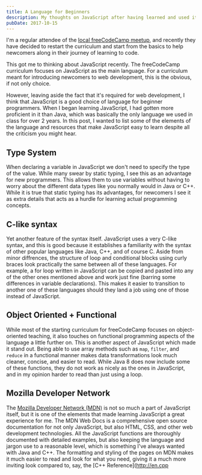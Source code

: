 ```yaml
---
title: A Language for Beginners
description: My thoughts on JavaScript after having learned and used it for a while.
pubDate: 2017-10-15
---
```


I'm a regular attendee of the [local freeCodeCamp meetup](http://www.fccokc.com/), and recently they have decided to
restart the curriculum and start from the basics to help newcomers along in their journey of learning to code.

This got me to thinking about JavaScript recently. The freeCodeCamp curriculum focuses on JavaScript as the main
language. For a curriculum meant for introducing newcomers to web development, this is the obvious, if not only choice.

However, leaving aside the fact that it's required for web development, I think that JavaScript is a good choice of
language for beginner programmers. When I began learning JavaScript, I had gotten more proficient in it than Java, which
was basically the only language we used in class for over 2 years. In this post, I wanted to list some of the elements
of the language and resources that make JavaScript easy to learn despite all the criticism you might hear.

## Type System

When declaring a variable in JavaScript we don't need to specify the type of the value. While many swear by static
typing, I see this as an advantage for new programmers. This allows them to use variables without having to worry about
the different data types like you normally would in Java or C++. While it is true that static typing has its advantages,
for newcomers I see it as extra details that acts as a hurdle for learning actual programming concepts.

## C-like syntax

Yet another feature of the syntax itself. JavaScript uses a very C-like syntax, and this is good because it establishes
a familiarity with the syntax of other popular languages like Java, C++, and of course C. Aside from minor diffrences,
the structure of loop and conditional blocks using curly braces look practically the same between all of these
languages. For example, a for loop written in JavaScript can be copied and pasted into any of the other ones mentioned
above and work just fine (barring some differences in variable declarations). This makes it easier to transition to
another one of these languages should they land a job using one of those instead of JavaScript.

## Object Oriented + Functional

While most of the starting curriculum for freeCodeCamp focuses on object-oriented teaching, it also touches on
functional programming aspects of the language a little further on. This is another aspect of JavaScript which made it
stand out. Being able to use array methods such as `map`, `filter`, and `reduce` in a functional manner makes data
transformations look much cleaner, concise, and easier to read. While Java 8 does now include some of these functions,
they do not work as nicely as the ones in JavaScript, and in my opinion harder to read than just using a loop.

## Mozilla Developer Network

The [Mozilla Developer Network (MDN)](https://developer.mozilla.org/en-US/) is not so much a part of JavaScript itself,
but it is one of the elements that made learning JavaScript a great experience for me. The MDN Web Docs is a
comprehensive open source documentation for not only JavaScript, but also HTML, CSS, and other web development
technologies. All the JavaScript functions are thoroughly documented with detailed examples, but also keeping the
language and jargon use to a reasonable level, which is something I've always wanted with Java and C++. The formatting
and styling of the pages on MDN makes it much easier to read and look for what you need, giving it a much more inviting
look compared to, say, the [C++ Reference](http://en.cpp
